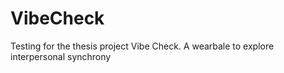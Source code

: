 # VibeCheck
 Testing for the thesis project Vibe Check. A wearbale to explore interpersonal synchrony
